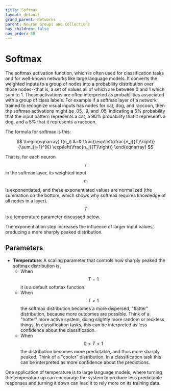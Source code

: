 ```yaml
---
title: Softmax
layout: default
grand_parent: Networks
parent: Neuron Groups and Collections
has_children: false
nav_order: 80
---
```


# Softmax

The softmax activation function, which is often used for classification tasks and for well-known networks like large language models. It converts the weighted inputs to a group of nodes into a probability distribution over those nodes--that is, a set of values all of which are between 0 and 1 which sum to 1.   These activations are often interpreted as probabilities associated with a group of class labels. For example if a softmax layer of a network trained to recognize visual inputs has nodes for cat, dog, and raccoon, then the softmax activations might be .05, .9, and .05, indicating a 5% probability that the input pattern represents a cat, a 90% probability that it represents a dog, and a 5% that it represents a raccoon.

The formula for softmax is this:

$$
\begin{eqnarray}
f(n_i) &=& \frac{\exp\left(\frac{n_i}{T}\right)}{\sum_{j=1}^{K} \exp\left(\frac{n_j}{T}\right)}
\end{eqnarray}
$$

That is, for each neuron $$i$$ in the softmax layer, its weighted input $$n_i$$ is exponentiated, and these exponentiated values are normalized (the summation on the bottom, which shows why softmax requires knowledge of all nodes in a layer). $$T$$ is a temperature parameter discussed below. 

The exponentiation step increases the influence of larger input values, producing a more sharply peaked distribution.

## Parameters

- **Temperature**: A scaling parameter that controls how sharply peaked the softmax distribution is. 
  - When $$T=1$$ it is a default softmax function. 
  - When $$T>1$$ the softmax distribution becomes a more dispersed, "flatter" distribution, because more outcomes are possible. Think of a "hotter" more active system, doing slightly more random or reckless things. In classification tasks, this can be interpreted as less confidence about the classification. 
  - When $$0 < T < 1$$ the distribution becomes more predictable, and thus more sharply peaked. Think of a "cooler" distribution. In a classification task this can be interpreted as more confidence about the predictions.  

One application of temperature is to large language models, where turning the temperature up can encourage the system to produce less predictable responses and turning it down can lead it to rely more on its training data.



